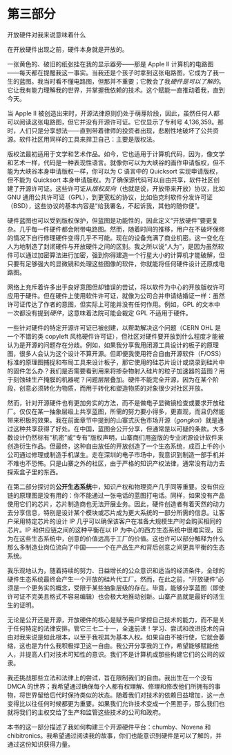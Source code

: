 # 第三部分

开放硬件对我来说意味着什么

在开放硬件出现之前，硬件本身就是开放的。

一张黄色的、破旧的纸张挂在我的显示器旁——那是 Apple II 计算机的电路图——每天都在提醒我这一事实。当我还是个孩子时拿到这张电路图，它成为了我一生的蓝图。我当时看不懂电路图，但那并不重要；它教会了我*硬件是可以了解的*。它让我有能力理解我的世界，并掌握我依赖的技术。这个赋能一直推动着我，直到今天。

当 Apple II 被创造出来时，开源法律原则仍处于萌芽阶段，因此，虽然任何人都可以阅读这张电路图，但它并没有开源许可证。它仅显示了专利号 4,136,359。那时，人们只是分享想法——直到带着律师的投资者出现，悲剧性地破坏了公共资源。软件社区用同样的工具来捍卫自己：主要是版权法。

版权法最初适用于文学和艺术作品。如今，它也适用于计算机代码，因为，像文学和艺术一样，代码是一种表现性语言。就像你可以为大峡谷的画作申请版权，但不能为大峡谷本身申请版权一样，你可以为 C 语言中的 Quicksort 实现申请版权，但不能为 Quicksort 本身申请版权。为了确保源代码可以自由共享，软件社区创建了开源许可证。这些许可证从*版权反向*（也就是说，开放带来开放）协议，比如 GNU 通用公共许可证（GPL），到更宽松的协议，比如伯克利软件分发许可证（BSD），这些协议的基本内容是“给我署名，不起诉我，其他的随你便”。

硬件蓝图也可以受到版权保护，但蓝图是功能性的，因此定义“开放硬件”要更复杂。几乎每一件硬件都会附带电路图。然而，随着时间的推移，用户在不破坏保修的情况下自行修理硬件变得几乎不可能。现在的设备充满了商业机密。这一变化在人为地制造了封闭硬件与开放硬件之间的区别。我之所以说“人为”，是因为虽然软件可以通过加密算法进行加密，强到你得建造一个行星大小的计算机才能破解，但只要有足够强大的显微镜和处理这些图像的软件，你就能将任何硬件设计还原成电路图。

网络上充斥着许多出于良好意图但却错误的尝试，将以软件为中心的开放版权许可应用于硬件。但在硬件上使用软件许可证，就像为公司合并申请结婚证一样：虽然许可证传达了作者的意图，但实际上可能并没有任何作用。例如，GPL 的文本中一次都没有提到*硬件*，这意味着法院可能会裁定 GPL 不适用于硬件。

一些针对硬件的特定开源许可证已被创建，以帮助解决这个问题（CERN OHL 是一个不错的类 copyleft 风格硬件许可证），但社区对硬件要开放到什么程度才能被认为是开源的问题存在分歧。例如，如果我分享我用闭源工具设计的板子的原理图，很多人会认为这个设计不算开源。但即便我使用符合自由开源软件（F/OSS）标准的原理图捕捉和布局工具来设计板子，那它使用的硅芯片设计或烧录到硅片中的固件怎么办？我们是否需要看到用来将掺杂物射入硅片的粒子加速器的蓝图？用于刻蚀硅生产掩膜的机器呢？问题层层叠加。硬件不能完全开源，因为在某个阶段，创意必须转化为物质，而用于转化和塑造物质的对象很少对社区开放。

然而，针对开源硬件也有更加务实的方法，而不是做电子显微镜检查或要求开放硅厂。仅仅在某一抽象层级上共享蓝图，所需的努力要小得多，更直观，而且仍然能带来积极的效果。我在前面章节中提到的山寨式灰色市场开源（*gongkai*）就是通过这种共享获得了好处。在中国，蓝图会公开分享，但通常是以可疑的条款。大多数设计仍然标有“机密”或“专有”版权声明，山寨商们用盗版的专业闭源设计软件来创造衍生作品。但最终，这种自由放任的开放创造了一个生态系统，成百上千的小公司通过修理或制造手机谋生。走在深圳的电子市场中，我意识到制造一部手机并不难也不恐怖。只是山寨之外的社区，由于严格的知识产权法律，通常没有动力去探索盒子里的东西。

在第二部分探讨的**公开生态系统**中，知识产权和物理资产几乎同等重要。没有供应链的原理图是没有用的：你不能通过一张电话的蓝图打电话。同样，如果没有产品使用它们的芯片，芯片制造商也无法开展业务。因此，硬件创造者有着天然的动力去分享信息，特别是设计某个模块或芯片成为更大系统的一部分所需的信息。让客户采用特定芯片的设计 IP 几乎可以确保该客户在准备大规模生产时会购买相同的芯片。IP 和供应链之间的这种平衡在以 IP 为中心的西方生态系统中很难实现，因为在这些生态系统中，创意的价值远高于工厂的价值。这也许可以部分解释为什么那么多制造业岗位流向了中国——一个在产品生产和背后创意之间更具平衡的生态系统。

我乐观地认为，随着持续的努力、日益增长的公众意识和适当的经济条件，全球的硬件生态系统最终会产生一个开放的硅片代工厂。然而，在此之前，“开放硬件”必须是一个更务实的概念，受限于某些抽象层级的存在。毕竟，能够分享蓝图（即使许可证不完美且格式不容易编辑）也会极大地推动创新。山寨产品就是最好的活生生的证明。

无论是公开还是开源，开放硬件的核心是赋予用户掌控自己技术的能力，而不是关于任何特定的法律安排。管它三七二十一，全速前进！学习、尝试和改进技术的自由对我来说是如此根本，以至于我视其为基本人权。如果自由不被行使，它就会萎缩，这也是为什么我积极捍卫这一自由。我公开分享我的工作，希望能够赋能他人，并提高人们对技术可知性的意识。我们不是计算机或那些构建它们的公司的奴隶。

我还挑战那些立法和法律上的尝试，旨在限制我们的自由。我出生在一个没有 DMCA 的世界；我希望通过确保每个人都有权理解、修理和修改他们所拥有的事物，将世界留给后代时保持类似的状态。随着我们对技术的依赖日益增加，这一点变得比以往任何时候都更为重要。如果我们允许技术变成一个黑匣子，那么我们也就将我们的主权交给了生产和监管这些技术的公司和政府。

本书的这一部分描述了我如何构建三个开源硬件平台：chumby、Novena 和 chibitronics。我希望通过阅读我的故事，你们也能意识到硬件是可以了解的，并通过这份知识获得力量。
